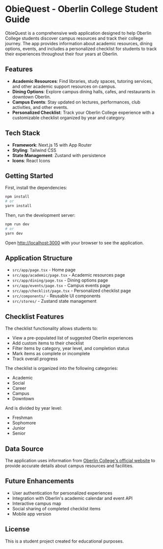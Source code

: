 # ObieQuest - Oberlin College Student Guide

ObieQuest is a comprehensive web application designed to help Oberlin College students discover campus resources and track their college journey. The app provides information about academic resources, dining options, events, and includes a personalized checklist for students to track their experiences throughout their four years at Oberlin.

## Features

- **Academic Resources**: Find libraries, study spaces, tutoring services, and other academic support resources on campus.
- **Dining Options**: Explore campus dining halls, cafes, and restaurants in downtown Oberlin.
- **Campus Events**: Stay updated on lectures, performances, club activities, and other events.
- **Personalized Checklist**: Track your Oberlin College experience with a customizable checklist organized by year and category.

## Tech Stack

- **Framework**: Next.js 15 with App Router
- **Styling**: Tailwind CSS
- **State Management**: Zustand with persistence
- **Icons**: React Icons

## Getting Started

First, install the dependencies:

```bash
npm install
# or
yarn install
```

Then, run the development server:

```bash
npm run dev
# or
yarn dev
```

Open [http://localhost:3000](http://localhost:3000) with your browser to see the application.

## Application Structure

- `src/app/page.tsx` - Home page
- `src/app/academic/page.tsx` - Academic resources page
- `src/app/dining/page.tsx` - Dining options page
- `src/app/events/page.tsx` - Campus events page
- `src/app/checklist/page.tsx` - Personalized checklist page
- `src/components/` - Reusable UI components
- `src/stores/` - Zustand state management

## Checklist Features

The checklist functionality allows students to:

- View a pre-populated list of suggested Oberlin experiences
- Add custom items to their checklist
- Filter items by category, year level, and completion status
- Mark items as complete or incomplete
- Track overall progress

The checklist is organized into the following categories:
- Academic
- Social
- Career
- Campus
- Downtown

And is divided by year level:
- Freshman
- Sophomore
- Junior
- Senior

## Data Source

The application uses information from [Oberlin College's official website](https://www.oberlin.edu/) to provide accurate details about campus resources and facilities.

## Future Enhancements

- User authentication for personalized experiences
- Integration with Oberlin's academic calendar and event API
- Interactive campus map
- Social sharing of completed checklist items
- Mobile app version

## License

This is a student project created for educational purposes.
